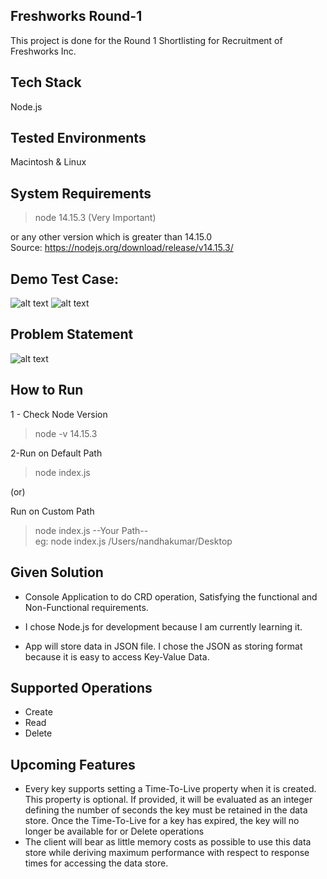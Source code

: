 ## Freshworks Round-1
This project is done for the Round 1 Shortlisting for Recruitment of Freshworks Inc.

## Tech Stack
Node.js 

## Tested Environments
Macintosh & Linux

## System Requirements
> node 14.15.3 (Very Important)

or any other version which is greater than 14.15.0 <br />
Source: https://nodejs.org/download/release/v14.15.3/

## Demo Test Case:
![alt text](https://iplab-nandhakumarv.000webhostapp.com/img-1.png)
![alt text](https://iplab-nandhakumarv.000webhostapp.com/img-2.png)

## Problem Statement
![alt text](https://lh3.googleusercontent.com/CNEMi_Hm6HN_FVz-tamPeXI0qr6wy3neF5Wv-5i7p4BhclFDORd64maWCR6PyhBEhBVkH3C64GQVcEd2lxJ4P2ZApWW5e2qxin4cHzjNKtwKl1iJfyO5sx5rBz6lfA=w1464)

## How to Run 

1 - Check Node Version

> node -v
> 14.15.3

2-Run on Default Path 
> node index.js

(or)

Run on Custom Path 
> node index.js --Your Path-- <br />
  eg: node index.js /Users/nandhakumar/Desktop
  
## Given Solution

- Console Application to do CRD operation, Satisfying the functional and Non-Functional requirements.

- I chose Node.js for development because I am currently learning it.

- App will store data in JSON file. I chose the JSON as storing format because it is easy to access Key-Value Data.  
  
## Supported Operations

- Create
- Read
- Delete

## Upcoming Features

- Every key supports setting a Time-To-Live property when it is created. This property is optional. If provided, it will be evaluated as an integer defining the number of seconds the key must be retained in the data store. Once the Time-To-Live for a key has expired, the key will no longer be available for or Delete operations
- The client will bear as little memory costs as possible to use this data store while deriving maximum performance with respect to response times for accessing the data store.
 
 
  
  



